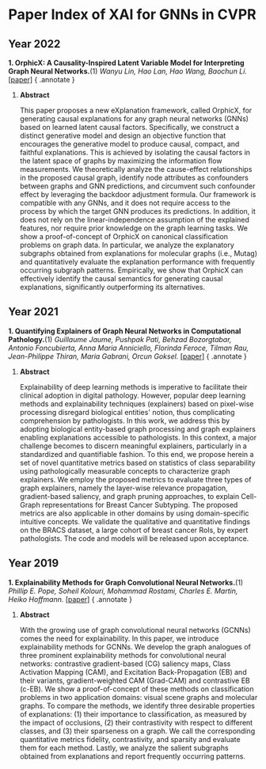 # **Paper Index of XAI for GNNs in CVPR**

## Year 2022

**1. OrphicX: A Causality-Inspired Latent Variable Model for Interpreting Graph Neural Networks.**(1) *Wanyu Lin, Hao Lan, Hao Wang, Baochun Li.* [[paper]](https://ieeexplore.ieee.org/document/9879285)
{ .annotate }

1.  **Abstract**
   
    This paper proposes a new eXplanation framework, called OrphicX, for generating causal explanations for any graph neural networks (GNNs) based on learned latent causal factors. Specifically, we construct a distinct generative model and design an objective function that encourages the generative model to produce causal, compact, and faithful explanations. This is achieved by isolating the causal factors in the latent space of graphs by maximizing the information flow measurements. We theoretically analyze the cause-effect relationships in the proposed causal graph, identify node attributes as confounders between graphs and GNN predictions, and circumvent such confounder effect by leveraging the backdoor adjustment formula. Our framework is compatible with any GNNs, and it does not require access to the process by which the target GNN produces its predictions. In addition, it does not rely on the linear-independence assumption of the explained features, nor require prior knowledge on the graph learning tasks. We show a proof-of-concept of OrphicX on canonical classification problems on graph data. In particular, we analyze the explanatory subgraphs obtained from explanations for molecular graphs (i.e., Mutag) and quantitatively evaluate the explanation performance with frequently occurring subgraph patterns. Empirically, we show that OrphicX can effectively identify the causal semantics for generating causal explanations, significantly outperforming its alternatives.

## Year 2021


**1. Quantifying Explainers of Graph Neural Networks in Computational Pathology.**(1) *Guillaume Jaume, Pushpak Pati, Behzad Bozorgtabar, Antonio Foncubierta, Anna Maria Anniciello, Florinda Feroce, Tilman Rau, Jean-Philippe Thiran, Maria Gabrani, Orcun Goksel.* [[paper]](https://openaccess.thecvf.com/content/CVPR2021/html/Jaume_Quantifying_Explainers_of_Graph_Neural_Networks_in_Computational_Pathology_CVPR_2021_paper.html)
{ .annotate }

1.  **Abstract**
   
    Explainability of deep learning methods is imperative to facilitate their clinical adoption in digital pathology. However, popular deep learning methods and explainability techniques (explainers) based on pixel-wise processing disregard biological entities' notion, thus complicating comprehension by pathologists. In this work, we address this by adopting biological entity-based graph processing and graph explainers enabling explanations accessible to pathologists. In this context, a major challenge becomes to discern meaningful explainers, particularly in a standardized and quantifiable fashion. To this end, we propose herein a set of novel quantitative metrics based on statistics of class separability using pathologically measurable concepts to characterize graph explainers. We employ the proposed metrics to evaluate three types of graph explainers, namely the layer-wise relevance propagation, gradient-based saliency, and graph pruning approaches, to explain Cell-Graph representations for Breast Cancer Subtyping. The proposed metrics are also applicable in other domains by using domain-specific intuitive concepts. We validate the qualitative and quantitative findings on the BRACS dataset, a large cohort of breast cancer RoIs, by expert pathologists. The code and models will be released upon acceptance.

## Year 2019


**1. Explainability Methods for Graph Convolutional Neural Networks.**(1) *Phillip E. Pope, Soheil Kolouri, Mohammad Rostami, Charles E. Martin, Heiko Hoffmann.* [[paper]](https://openaccess.thecvf.com/content_CVPR_2019/html/Pope_Explainability_Methods_for_Graph_Convolutional_Neural_Networks_CVPR_2019_paper.html)
{ .annotate }

1.  **Abstract**
   
    With the growing use of graph convolutional neural networks (GCNNs) comes the need for explainability. In this paper, we introduce explainability methods for GCNNs. We develop the graph analogues of three prominent explainability methods for convolutional neural networks: contrastive gradient-based (CG) saliency maps, Class Activation Mapping (CAM), and Excitation Back-Propagation (EB) and their variants, gradient-weighted CAM (Grad-CAM) and contrastive EB (c-EB). We show a proof-of-concept of these methods on classification problems in two application domains: visual scene graphs and molecular graphs. To compare the methods, we identify three desirable properties of explanations: (1) their importance to classification, as measured by the impact of occlusions, (2) their contrastivity with respect to different classes, and (3) their sparseness on a graph. We call the corresponding quantitative metrics fidelity, contrastivity, and sparsity and evaluate them for each method. Lastly, we analyze the salient subgraphs obtained from explanations and report frequently occurring patterns.

